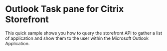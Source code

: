 ﻿# Outlook Task pane for Citrix Storefront

This quick sample shows you how to query the storefront
API to gather a list of application and show them to the 
user within the Microsoft Outlook Application.

